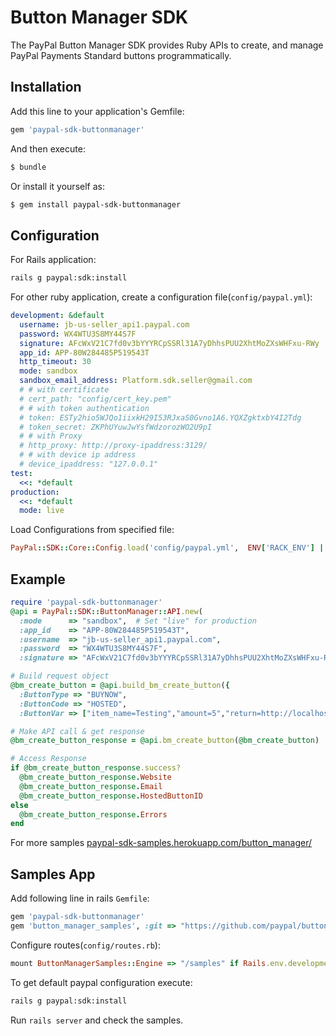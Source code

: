 # Button Manager SDK

The PayPal Button Manager SDK provides Ruby APIs to create, and manage PayPal Payments Standard buttons programmatically.

## Installation

Add this line to your application's Gemfile:

```ruby
gem 'paypal-sdk-buttonmanager'
```

And then execute:

```sh
$ bundle
```

Or install it yourself as:

```sh
$ gem install paypal-sdk-buttonmanager
```

## Configuration

For Rails application:

```sh
rails g paypal:sdk:install
```

For other ruby application, create a configuration file(`config/paypal.yml`):

```yaml
development: &default
  username: jb-us-seller_api1.paypal.com
  password: WX4WTU3S8MY44S7F
  signature: AFcWxV21C7fd0v3bYYYRCpSSRl31A7yDhhsPUU2XhtMoZXsWHFxu-RWy
  app_id: APP-80W284485P519543T
  http_timeout: 30
  mode: sandbox
  sandbox_email_address: Platform.sdk.seller@gmail.com
  # # with certificate
  # cert_path: "config/cert_key.pem"
  # # with token authentication
  # token: ESTy2hio5WJQo1iixkH29I53RJxaS0Gvno1A6.YQXZgktxbY4I2Tdg
  # token_secret: ZKPhUYuwJwYsfWdzorozWO2U9pI
  # # with Proxy
  # http_proxy: http://proxy-ipaddress:3129/
  # # with device ip address
  # device_ipaddress: "127.0.0.1"
test:
  <<: *default
production:
  <<: *default
  mode: live
```

Load Configurations from specified file:

```ruby
PayPal::SDK::Core::Config.load('config/paypal.yml',  ENV['RACK_ENV'] || 'development')
```

## Example

```ruby
require 'paypal-sdk-buttonmanager'
@api = PayPal::SDK::ButtonManager::API.new(
  :mode      => "sandbox",  # Set "live" for production
  :app_id    => "APP-80W284485P519543T",
  :username  => "jb-us-seller_api1.paypal.com",
  :password  => "WX4WTU3S8MY44S7F",
  :signature => "AFcWxV21C7fd0v3bYYYRCpSSRl31A7yDhhsPUU2XhtMoZXsWHFxu-RWy" )

# Build request object
@bm_create_button = @api.build_bm_create_button({
  :ButtonType => "BUYNOW",
  :ButtonCode => "HOSTED",
  :ButtonVar => ["item_name=Testing","amount=5","return=http://localhost:3000/samples/button_manager/bm_create_button","notify_url=http://localhost:3000/samples/button_manager/ipn_notify"] })

# Make API call & get response
@bm_create_button_response = @api.bm_create_button(@bm_create_button)

# Access Response
if @bm_create_button_response.success?
  @bm_create_button_response.Website
  @bm_create_button_response.Email
  @bm_create_button_response.HostedButtonID
else
  @bm_create_button_response.Errors
end
```

For more samples [paypal-sdk-samples.herokuapp.com/button_manager/](https://paypal-sdk-samples.herokuapp.com/button_manager/)

## Samples App

Add following line in rails `Gemfile`:

```ruby
gem 'paypal-sdk-buttonmanager'
gem 'button_manager_samples', :git => "https://github.com/paypal/buttonmanager-sdk-ruby.git", :group => :development
```

Configure routes(`config/routes.rb`):

```ruby
mount ButtonManagerSamples::Engine => "/samples" if Rails.env.development?
```

To get default paypal configuration execute:

```sh
rails g paypal:sdk:install
```

Run `rails server` and check the samples.

